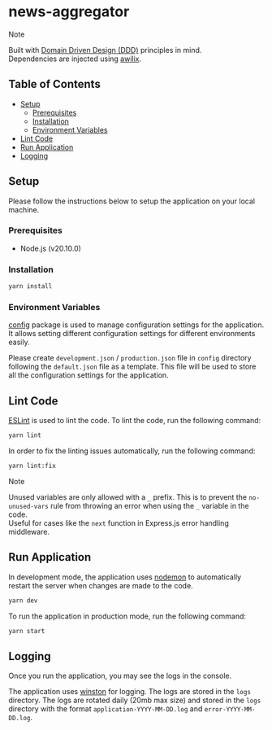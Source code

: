 # news-aggregator

<!-- A Node.js REST API that _____  -->

> [!NOTE]  
> Built with [Domain Driven Design (DDD)](https://en.wikipedia.org/wiki/Domain-driven_design) principles in mind.  
> Dependencies are injected using [awilix](https://www.npmjs.com/package/awilix).

## Table of Contents
- [Setup](#setup)
    - [Prerequisites](#prerequisites)
    - [Installation](#installation)
    - [Environment Variables](#environment-variables)
- [Lint Code](#lint-code)
- [Run Application](#run-application)
- [Logging](#logging)

<!-- ## Features -->

## Setup
Please follow the instructions below to setup the application on your local machine.

### Prerequisites
- Node.js (v20.10.0)

### Installation

```bash
yarn install
```

### Environment Variables

[config](https://www.npmjs.com/package/config) package is used to manage configuration settings for the application. It allows setting different configuration settings for different environments easily.

Please create  `development.json` / `production.json` file in `config` directory following the `default.json` file as a template. This file will be used to store all the configuration settings for the application.

## Lint Code

[ESLint](https://eslint.org/) is used to lint the code. To lint the code, run the following command:

```bash
yarn lint
```

In order to fix the linting issues automatically, run the following command:

```bash
yarn lint:fix
```

> [!NOTE]
> Unused variables are only allowed with a `_` prefix. This is to prevent the `no-unused-vars` rule from throwing an error when using the `_` variable in the code.  
> Useful for cases like the `next` function in Express.js error handling middleware.

## Run Application
In development mode, the application uses [nodemon](https://www.npmjs.com/package/nodemon) to automatically restart the server when changes are made to the code.

```bash
yarn dev
```

To run the application in production mode, run the following command:

```bash
yarn start
```
## Logging
Once you run the application, you may see the logs in the console.

The application uses [winston](https://www.npmjs.com/package/winston) for logging. The logs are stored in the `logs` directory. The logs are rotated daily (20mb max size) and stored in the `logs` directory with the format `application-YYYY-MM-DD.log` and `error-YYYY-MM-DD.log`.


<!-- ## API Endpoints -->